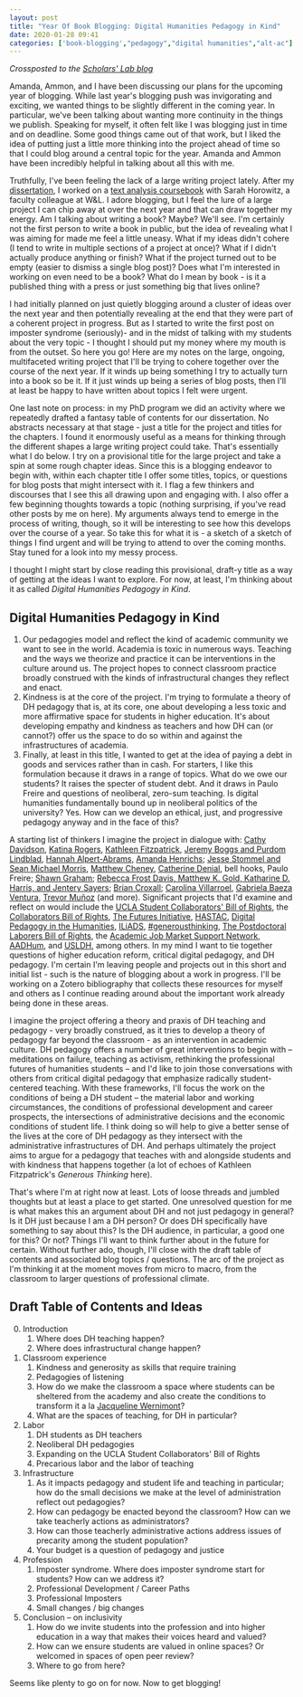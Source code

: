 ```yaml
---
layout: post
title: "Year Of Book Blogging: Digital Humanities Pedagogy in Kind"
date: 2020-01-28 09:41
categories: ['book-blogging',"pedagogy","digital humanities","alt-ac"]
---
```

*Crossposted to the [Scholars' Lab blog](https://scholarslab.lib.virginia.edu/blog/year-of-book-blogging-digital-humanities-pedagogy-in-kind)*

Amanda, Ammon, and I have been discussing our plans for the upcoming year of blogging. While last year's blogging push was invigorating and exciting, we wanted things to be slightly different in the coming year. In particular, we've been talking about wanting more continuity in the things we publish. Speaking for myself, it often felt like I was blogging just in time and on deadline. Some good things came out of that work, but I liked the idea of putting just a little more thinking into the project ahead of time so that I could blog around a central topic for the year. Amanda and Ammon have been incredibly helpful in talking about all this with me. 

Truthfully, I've been feeling the lack of a large writing project lately. After my [dissertation](http://doi.org/10.18130/V3R27G), I worked on a [text analysis coursebook](http://walshbr.com/textanalysiscoursebook) with Sarah Horowitz, a faculty colleague at W&L. I adore blogging, but I feel the lure of a large project I can chip away at over the next year and that can draw together my energy. Am I talking about writing a book? Maybe? We'll see. I'm certainly not the first person to write a book in public, but the idea of revealing what I was aiming for made me feel a little uneasy. What if my ideas didn't cohere (I tend to write in multiple sections of a project at once)? What if I didn't actually produce anything or finish? What if the project turned out to be empty (easier to dismiss a single blog post)? Does what I'm interested in working on even need to be a book? What do I mean by book - is it a published thing with a press or just something big that lives online?

I had initially planned on just quietly blogging around a cluster of ideas over the next year and then potentially revealing at the end that they were part of a coherent project in progress. But as I started to write the first post on imposter syndrome (seriously)- and in the midst of talking with my students about the very topic - I thought I should put my money where my mouth is from the outset. So here you go! Here are my notes on the large, ongoing, multifaceted writing project that I'll be trying to cohere together over the course of the next year. If it winds up being something I try to actually turn into a book so be it. If it just winds up being a series of blog posts, then I'll at least be happy to have written about topics I felt were urgent. 

One last note on process: in my PhD program we did an activity where we repeatedly drafted a fantasy table of contents for our dissertation. No abstracts necessary at that stage - just a title for the project and titles for the chapters. I found it enormously useful as a means for thinking through the different shapes a large writing project could take. That's essentially what I do below. I try on a provisional title for the large project and take a spin at some rough chapter ideas. Since this is a blogging endeavor to begin with, within each chapter title I offer some titles, topics, or questions for blog posts that might intersect with it. I flag a few thinkers and discourses that I see this all drawing upon and engaging with. I also offer a few beginning thoughts towards a topic (nothing surprising, if you've read other posts by me on here). My arguments always tend to emerge in the process of writing, though, so it will be interesting to see how this develops over the course of a year. So take this for what it is - a sketch of a sketch of things I find urgent and will be trying to attend to over the coming months. Stay tuned for a look into my messy process.

I thought I might start by close reading this provisional, draft-y title as a way of getting at the ideas I want to explore. For now, at least, I'm thinking about it as called _Digital Humanities Pedagogy in Kind_.

## Digital Humanities Pedagogy in Kind
 
1. Our pedagogies model and reflect the kind of academic community we want to see in the  world. Academia is toxic in numerous ways. Teaching and the ways we theorize and practice it can be interventions in the culture around us. The project hopes to connect classroom practice broadly construed with the kinds of infrastructural changes they reflect and enact. 
2. Kindness is at the core of the project. I'm trying to formulate a theory of DH pedagogy that is, at its core, one about developing a less toxic and more affirmative space for students in higher education. It's about developing empathy and kindness as teachers and how DH can (or cannot?) offer us the space to do so within and against the infrastructures of academia.
3. Finally, at least in this title, I wanted to get at the idea of paying a debt in goods and services rather than in cash. For starters, I like this formulation because it draws in a range of topics. What do we owe our students? It raises the specter of student debt. And it draws in Paulo Freire and questions of neoliberal, zero-sum teaching. Is digital humanities fundamentally bound up in neoliberal politics of the university? Yes. How can we develop an ethical, just, and progressive pedagogy anyway and in the face of this? 

A starting list of thinkers I imagine the project in dialogue with: [Cathy Davidson](https://www.cathydavidson.com/books/the-new-education/), [Katina Rogers](https://www.dukeupress.edu/putting-the-humanities-phd-to-work), [Kathleen Fitzpatrick](https://jhupbooks.press.jhu.edu/title/generous-thinking), [Jeremy Boggs and Purdom Lindblad](https://mith.umd.edu/advocacy-design-moving-theory-practice-part-1/), [Hannah Alpert-Abrams](https://www.halperta.com/), [Amanda Henrichs](http://akhenrichs.com/blog/); [Jesse Stommel and Sean Michael Morris](https://urgencyofteachers.com/), [Matthew Cheney](https://twitter.com/finiteeyes/status/1217175390491295744), [Catherine Denial](https://hybridpedagogy.org/author/catherine-denial/), bell hooks, Paulo Freire; [Shawn Graham](https://thedigitalpress.org/failing-gloriously/); [Rebecca Frost Davis, Matthew K. Gold, Katharine D. Harris, and Jentery Sayers](https://digitalpedagogy.mla.hcommons.org/); [Brian Croxall](https://briancroxall.net/); [Carolina Villarroel](https://artepublicopress.com/carolina-villarroel/), [Gabriela Baeza Ventura](https://www.uh.edu/class/spanish/faculty/baeza-ventura_g/), [Trevor Muñoz](https://mith.umd.edu/people/person/trevor-munoz/) (and more). Significant projects that I'd examine and reflect on would include the [UCLA Student Collaborators' Bill of Rights](https://humtech.ucla.edu/news/a-student-collaborators-bill-of-rights/), the [Collaborators Bill of Rights](https://archive.mith.umd.edu/offthetracks/recommendations/index.html), [The Futures Initiative](https://futuresinitiative.org/), [HASTAC](https://www.hastac.org/), [Digital Pedagogy in the Humanities](https://digitalpedagogy.mla.hcommons.org/),  [ILiADS](https://iliads.org/), [#generousthinking](https://twitter.com/hashtag/generousthinking?src=hash), [The Postdoctoral Laborers Bill of Rights](https://hcommons.org/deposits/item/hc:26741/), the [Academic Job Market Support Network](https://hcommons.org/groups/academic-job-market-support-network/), [AADHum](https://aadhum.umd.edu/), and [USLDH](http://usldhrecovery.uh.edu/omeka-2.6.1/usldh), among others. In my mind I want to tie together questions of higher education reform, critical digital pedagogy, and DH pedagogy. I'm certain I'm leaving people and projects out in this short and initial list - such is the nature of blogging about a work in progress. I'll be working on a Zotero bibliography that collects these resources for myself and others as I continue reading around about the important work already being done in these areas. 

I imagine the project offering a theory and praxis of DH teaching and pedagogy - very broadly construed, as it tries to develop a theory of pedagogy far beyond the classroom -  as an intervention in academic culture. DH pedagogy offers a number of great interventions to begin with – meditations on failure, teaching as activism, rethinking the professional futures of humanities students – and I'd like to join those conversations with others from critical digital pedagogy that emphasize radically student-centered teaching. With these frameworks, I'll focus the work on the conditions of being a DH student – the material labor and working circumstances, the conditions of professional development and career prospects, the intersections of administrative decisions and the economic conditions of student life. I think doing so will help to give a better sense of the lives at the core of DH pedagogy as they intersect with the administrative infrastructures of DH. And perhaps ultimately the project aims to argue for a pedagogy that teaches with and alongside students and with kindness that happens together (a lot of echoes of Kathleen Fitzpatrick's _Generous Thinking_ here).
 
That's where I'm at right now at least. Lots of loose threads and jumbled thoughts but at least a place to get started. One unresolved question for me is what makes this an argument about DH and not just pedagogy in general? Is it DH just because I am a DH person? Or does DH specifically have something to say about this? Is the DH audience, in particular, a good one for this? Or not? Things I'll want to think further about in the future for certain. Without further ado, though, I'll close with the draft table of contents and associated blog topics / questions. The arc of the project as I'm thinking it at the moment moves from micro to macro, from the classroom to larger questions of professional climate.
    
## Draft Table of Contents and Ideas

0. Introduction
    1. Where does DH teaching happen?
    2. Where does infrastructural change happen?
1. Classroom experience
    1. Kindness and generosity as skills that require training
    2. Pedagogies of listening
    3. How do we make the classroom a space where students can be sheltered from the academy and also create the conditions to transform it a la [Jacqueline Wernimont](https://jwernimont.com/)?
    4. What are the spaces of teaching, for DH in particular?
2. Labor
    1. DH students as DH teachers
    2. Neoliberal DH pedagogies
    3. Expanding on the UCLA Student Collaborators' Bill of Rights
    4. Precarious labor and the labor of teaching
3. Infrastructure
    1. As it impacts pedagogy and student life and teaching in particular; how do the small decisions we make at the level of administration reflect out pedagogies?
    2. How can pedagogy be enacted beyond the classroom? How can we take teacherly actions as administrators?
    3. How can those teacherly administrative actions address issues of precarity among the student population?
    4. Your budget is a question of pedagogy and justice
4. Profession
    1. Imposter syndrome. Where does imposter syndrome start for students? How can we address it?
    2. Professional Development / Career Paths
    3. Professional Imposters
    4. Small changes / big changes
5. Conclusion – on inclusivity
    1. How do we invite students into the profession and into higher education in a way that makes their voices heard and valued?
    2. How can we ensure students are valued in online spaces? Or welcomed in spaces of open peer review?
    3. Where to go from here?

Seems like plenty to go on for now. Now to get blogging!